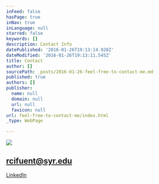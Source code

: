 ```yaml
---
inFeed: false
hasPage: true
inNav: true
inLanguage: null
starred: false
keywords: []
description: Contact Info
datePublished: '2016-01-26T19:13:14.928Z'
dateModified: '2016-01-26T19:13:11.545Z'
title: Contact
author: []
sourcePath: _posts/2016-01-26-feel-free-to-contact-me.md
published: true
authors: []
publisher:
  name: null
  domain: null
  url: null
  favicon: null
url: feel-free-to-contact-me/index.html
_type: WebPage

---
```

![](https://the-grid-user-content.s3-us-west-2.amazonaws.com/04324353-87da-49fc-b4a4-9e1efaf55a51.GIF)

## rcifuent@syr.edu

[LinkedIn][0]

[0]: https://www.linkedin.com/in/rafacifuentes